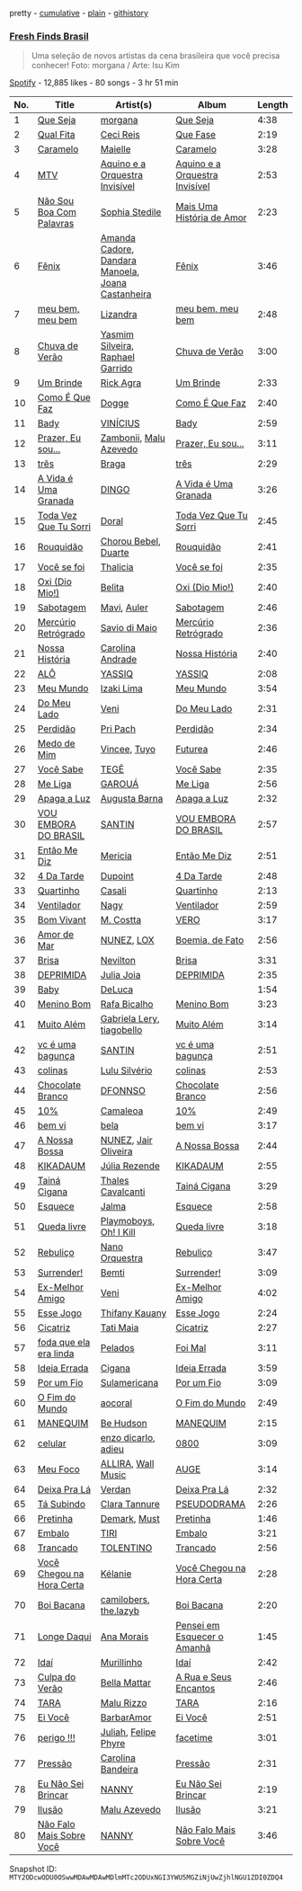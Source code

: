 pretty - [cumulative](/playlists/cumulative/37i9dQZF1DX5R53BjnKBjk.md) - [plain](/playlists/plain/37i9dQZF1DX5R53BjnKBjk) - [githistory](https://github.githistory.xyz/mackorone/spotify-playlist-archive/blob/main/playlists/plain/37i9dQZF1DX5R53BjnKBjk)

### [Fresh Finds Brasil](https://open.spotify.com/playlist/37i9dQZF1DX5R53BjnKBjk)

> Uma seleção de novos artistas da cena brasileira que você precisa conhecer!  Foto: morgana / Arte: Isu Kim

[Spotify](https://open.spotify.com/user/spotify) - 12,885 likes - 80 songs - 3 hr 51 min

| No. | Title | Artist(s) | Album | Length |
|---|---|---|---|---|
| 1 | [Que Seja](https://open.spotify.com/track/4fTZRHPABEvDkfczCrvTtG) | [morgana](https://open.spotify.com/artist/6G241J0FCXVztwxsIWoUBy) | [Que Seja](https://open.spotify.com/album/559vhzfF3rMa1ohkj0cKhf) | 4:38 |
| 2 | [Qual Fita](https://open.spotify.com/track/2jWPvuNX5KKtEY0q6aym4V) | [Ceci Reis](https://open.spotify.com/artist/0dTOkpG8p4ZwjCA28HprBf) | [Que Fase](https://open.spotify.com/album/1XaXt76Sh007N2UPzgNJLU) | 2:19 |
| 3 | [Caramelo](https://open.spotify.com/track/2C1duqQzynu2lqUlAncWH7) | [Maielle](https://open.spotify.com/artist/2vGvYgHGWdoDDdtplJlMjX) | [Caramelo](https://open.spotify.com/album/5zd7um3FOsvf88Wm1yC0e7) | 3:28 |
| 4 | [MTV](https://open.spotify.com/track/33fnVp55zYGLfhWBgl2j9O) | [Aquino e a Orquestra Invisível](https://open.spotify.com/artist/52fjZORhR21B9pR9kORRTA) | [Aquino e a Orquestra Invisível](https://open.spotify.com/album/39FjAAoFhZFSZhyl63dlqe) | 2:53 |
| 5 | [Não Sou Boa Com Palavras](https://open.spotify.com/track/2INmeHxU8r6tJubFJrpTHF) | [Sophia Stedile](https://open.spotify.com/artist/11gCuxVV7iRCmbDz30plmi) | [Mais Uma História de Amor](https://open.spotify.com/album/1Xxelq9chLN2uaKfECfVEJ) | 2:23 |
| 6 | [Fênix](https://open.spotify.com/track/36kCYix5428TjxrCQkxqYV) | [Amanda Cadore](https://open.spotify.com/artist/1QzbQKoB7I3Z9GP4BlfZNA), [Dandara Manoela](https://open.spotify.com/artist/1lh8s7gXcq7nXaidv3OMt3), [Joana Castanheira](https://open.spotify.com/artist/4oeqovhGT9Bj4wbDeaTqXn) | [Fênix](https://open.spotify.com/album/3q7IXJZeH9uhFVlrmgGLYR) | 3:46 |
| 7 | [meu bem, meu bem](https://open.spotify.com/track/6jwoPMGaE3r81hkj9MK2Vh) | [Lizandra](https://open.spotify.com/artist/3sxbfZzDDFlTIqJ8jBwLLl) | [meu bem, meu bem](https://open.spotify.com/album/6E8StuG2GIkZBncqpUTZAU) | 2:48 |
| 8 | [Chuva de Verão](https://open.spotify.com/track/6HEfROuxbeZxDYPQsDrNng) | [Yasmim Silveira](https://open.spotify.com/artist/2tiDdUYnIf0lN7EC5wzE1s), [Raphael Garrido](https://open.spotify.com/artist/4NgK77VcKix9IFvO78qzLT) | [Chuva de Verão](https://open.spotify.com/album/5l29R0Ztm14OgLi7BCJi1U) | 3:00 |
| 9 | [Um Brinde](https://open.spotify.com/track/1rt90TEAfqAtnfHZlI3uyV) | [Rick Agra](https://open.spotify.com/artist/0Nt78ssG93jnXJjmJO3KnN) | [Um Brinde](https://open.spotify.com/album/1vOwSOaTYvQd8cqvpGcFX2) | 2:33 |
| 10 | [Como É Que Faz](https://open.spotify.com/track/4MSEDP06PEA2fcdTkxhYgx) | [Dogge](https://open.spotify.com/artist/7J39epHKObBDnn6fWcDHSF) | [Como É Que Faz](https://open.spotify.com/album/4MZVN5ztuGCDwsiwTScY1e) | 2:40 |
| 11 | [Bady](https://open.spotify.com/track/1N5gwVPnV4qovLJfiLD3Ug) | [VINÍCIUS](https://open.spotify.com/artist/44SCweqSr4to2xPmyttMK1) | [Bady](https://open.spotify.com/album/6bjoikW93gjnCIhWaOFQWn) | 2:59 |
| 12 | [Prazer, Eu sou...](https://open.spotify.com/track/6tCC3PrYMoCj2znusZwEel) | [Zambonii](https://open.spotify.com/artist/010ghLTjpH3itDq6KkyXN3), [Malu Azevedo](https://open.spotify.com/artist/5xpVv42Tp4R3l8diZQHB4R) | [Prazer, Eu sou...](https://open.spotify.com/album/1F5HEGgxj49Y0Z3N0gSQIQ) | 3:11 |
| 13 | [três](https://open.spotify.com/track/3PrFyucupUOrcLRPXR29yI) | [Braga](https://open.spotify.com/artist/7dO3FozNKSxFlBbh4U08ng) | [três](https://open.spotify.com/album/4B2gsbWbg2Knfd0zZBf6n8) | 2:29 |
| 14 | [A Vida é Uma Granada](https://open.spotify.com/track/6MCrJunzD53N8RzvbuzkXm) | [DINGO](https://open.spotify.com/artist/2sUDjU3jdpKtqxUMn0GRc4) | [A Vida é Uma Granada](https://open.spotify.com/album/2mM0SEjQaE4PnR9zpPeIrO) | 3:26 |
| 15 | [Toda Vez Que Tu Sorri](https://open.spotify.com/track/1HL93ZEvMOgdVpyKEzJgCu) | [Doral](https://open.spotify.com/artist/3yMvydJf1VUFfuFjdYK3Hp) | [Toda Vez Que Tu Sorri](https://open.spotify.com/album/3VRVFkzukbFap8CCzW21dd) | 2:45 |
| 16 | [Rouquidão](https://open.spotify.com/track/4zoAger8ZaHL6bRujicqSF) | [Chorou Bebel](https://open.spotify.com/artist/3l1Do0Qcg30ywoKApiWmu1), [Duarte](https://open.spotify.com/artist/4TTKi5ThwRcTW2Fp21Z6Sc) | [Rouquidão](https://open.spotify.com/album/6Lb82lCrQr6b0ZkhSAox9u) | 2:41 |
| 17 | [Você se foi](https://open.spotify.com/track/7FApxGdL1suhFLn8YwBryf) | [Thalicia](https://open.spotify.com/artist/48GcDaOEfFSpjdQ9F7YjGz) | [Você se foi](https://open.spotify.com/album/2l7rPaP9LrW5toO0XJvncX) | 2:35 |
| 18 | [Oxi \(Dio Mio!\)](https://open.spotify.com/track/7rNs5lk3spufNxHP2C8pjX) | [Belita](https://open.spotify.com/artist/2xlX2xlzRLg1y914U4acVR) | [Oxi \(Dio Mio!\)](https://open.spotify.com/album/34gsitMxdH7mewppzUB7F6) | 2:40 |
| 19 | [Sabotagem](https://open.spotify.com/track/1oKeFnoD4jIQ9EiUyW4msF) | [Mavi](https://open.spotify.com/artist/0eFYxhPPa43Kn72wtcAA7f), [Auler](https://open.spotify.com/artist/7hupw9FnkztTdeFxfgT72m) | [Sabotagem](https://open.spotify.com/album/0SbZxcv1ZTmPx3u5whGP3N) | 2:46 |
| 20 | [Mercúrio Retrógrado](https://open.spotify.com/track/4XdyMF2j8WnpxyNLjInCBe) | [Savio di Maio](https://open.spotify.com/artist/1Fgox5usMtSTd34RHVEO3e) | [Mercúrio Retrógrado](https://open.spotify.com/album/66ET2V80fqLXnWSHd5rAS6) | 2:36 |
| 21 | [Nossa História](https://open.spotify.com/track/1noeediw3cEtbwx5xHA3Gz) | [Carolina Andrade](https://open.spotify.com/artist/4wKdZWqP2LmpEU6a1Q876q) | [Nossa História](https://open.spotify.com/album/0HsTY9lcp48a5I36Ylm3hC) | 2:40 |
| 22 | [ALÔ](https://open.spotify.com/track/1OI0WImoE0AaoWwEr5fD9a) | [YASSIQ](https://open.spotify.com/artist/2Uqri3X47V2gFAI76QblVr) | [YASSIQ](https://open.spotify.com/album/0v9KwYwNsL3nk0YFBPqPIl) | 2:08 |
| 23 | [Meu Mundo](https://open.spotify.com/track/7n8TcUtlwDE3uPuBMVDfPL) | [Izaki Lima](https://open.spotify.com/artist/33KnzfUaoOX9QPrF4Fy6s2) | [Meu Mundo](https://open.spotify.com/album/004cQK4QWSIdxRQNyvhkck) | 3:54 |
| 24 | [Do Meu Lado](https://open.spotify.com/track/2rUCHGrLFPALCz3jvmSj7p) | [Veni](https://open.spotify.com/artist/6NPLv8VA9rs9EEhGxHDmzl) | [Do Meu Lado](https://open.spotify.com/album/45iKCg1I829ixWrJXdpHeX) | 2:31 |
| 25 | [Perdidão](https://open.spotify.com/track/3WhmWO1hQYOl3xBqiSSqPx) | [Pri Pach](https://open.spotify.com/artist/0HjP0FywphjmwI2T2Pcy2H) | [Perdidão](https://open.spotify.com/album/64O18RVul0ZJ5pEMvcB4zc) | 2:34 |
| 26 | [Medo de Mim](https://open.spotify.com/track/1YGM6jSDkEPjlT2zDS9Qg0) | [Vincee](https://open.spotify.com/artist/5ulojLoRdBdeXIyXdrxHoN), [Tuyo](https://open.spotify.com/artist/3Ujv6sa60JRiaxS8RVuNOj) | [Futurea](https://open.spotify.com/album/69xqVcgw0e3isdlb9WPv4K) | 2:46 |
| 27 | [Você Sabe](https://open.spotify.com/track/0q87XSebhb3julIjgYtFwf) | [TEGÊ](https://open.spotify.com/artist/18nE4hjHEiTKeE5kNerL0F) | [Você Sabe](https://open.spotify.com/album/0a7kpNIwzEw2tSJYKLdpgF) | 2:35 |
| 28 | [Me Liga](https://open.spotify.com/track/2MqmSd72GK1oHKJeELAsAk) | [GAROUÁ](https://open.spotify.com/artist/4Nr9nS7QaeP4BMCxM35aMN) | [Me Liga](https://open.spotify.com/album/1ZqRWkRBnhqLkZyqAd3WiM) | 2:56 |
| 29 | [Apaga a Luz](https://open.spotify.com/track/5vyASrasZ8JObjelAgG3nJ) | [Augusta Barna](https://open.spotify.com/artist/1nCqVLF06AcC2U5Tq2RkRk) | [Apaga a Luz](https://open.spotify.com/album/3bNEsR5sEVn4EMfpNtLxDS) | 2:32 |
| 30 | [VOU EMBORA DO BRASIL](https://open.spotify.com/track/5ygrahq0FKZNLq42SD6eM0) | [SANTIN](https://open.spotify.com/artist/477D9liHuINESjeGNCN1wF) | [VOU EMBORA DO BRASIL](https://open.spotify.com/album/3wg47ueNPOFLMeGaAXDFnD) | 2:57 |
| 31 | [Então Me Diz](https://open.spotify.com/track/44jbh10mXNnHmrl1IWEWz5) | [Mericia](https://open.spotify.com/artist/2rbsGwF4WD9SlCqjo0Q2LS) | [Então Me Diz](https://open.spotify.com/album/5rS4Dlac0grWfVUgBUTUay) | 2:51 |
| 32 | [4 Da Tarde](https://open.spotify.com/track/4qnnh8MopXJCqj8doN5dok) | [Dupoint](https://open.spotify.com/artist/54GML44bZteHh8aoqc644G) | [4 Da Tarde](https://open.spotify.com/album/3f8B8HAmQquLVXVkKuMms0) | 2:48 |
| 33 | [Quartinho](https://open.spotify.com/track/0dPM34hzGW7EBf7BTzE4xE) | [Casali](https://open.spotify.com/artist/7sPl7zsOqdfq2yrXDirwBQ) | [Quartinho](https://open.spotify.com/album/5PTPiLCDT2NkdfNk6jHoUV) | 2:13 |
| 34 | [Ventilador](https://open.spotify.com/track/5pks7N1kfqxMjh44BktzGM) | [Nagy](https://open.spotify.com/artist/2QX3kFP9WdmGPeFKPfd9Mv) | [Ventilador](https://open.spotify.com/album/53ARAS1GKpLQYtHusiYkUs) | 2:59 |
| 35 | [Bom Vivant](https://open.spotify.com/track/6EOfe5qiplnVypBCxsDrPT) | [M\. Costta](https://open.spotify.com/artist/7qzpPNkxALTx1RzpP7gguE) | [VERO](https://open.spotify.com/album/7hBWRiIx6wh4gsItx2Ojmi) | 3:17 |
| 36 | [Amor de Mar](https://open.spotify.com/track/0cOXBqb6bsKwyL9Edj8Yww) | [NUNEZ](https://open.spotify.com/artist/6RvP5pZMli48YYw0nwreXZ), [LOX](https://open.spotify.com/artist/7ziafkiqJhhvv6CExUeOcS) | [Boemia, de Fato](https://open.spotify.com/album/6u6IGXmGZNngMOA4zxrrmd) | 2:56 |
| 37 | [Brisa](https://open.spotify.com/track/4ylDsu5lFUMKtI675fAd3x) | [Nevilton](https://open.spotify.com/artist/070r60ijuqN9KisFCwV6uM) | [Brisa](https://open.spotify.com/album/7nzIvpG7y3ZK197oCc8RME) | 3:31 |
| 38 | [DEPRIMIDA](https://open.spotify.com/track/6zaz7b82CZhMzhAnWG127g) | [Julia Joia](https://open.spotify.com/artist/1Fyk7p0wTiShyRUg1dVrkQ) | [DEPRIMIDA](https://open.spotify.com/album/2GvTSF9E4v4CWlUY0liQgp) | 2:35 |
| 39 | [Baby](https://open.spotify.com/track/45m3FACOkyhoxR0mVHwWfD) | [DeLuca](https://open.spotify.com/artist/64Pq2n0zi2MAdGSPmwq1bG) | [<del>](https://open.spotify.com/album/3OGKnoDXG51ErKpxp8K80D) | 1:54 |
| 40 | [Menino Bom](https://open.spotify.com/track/7Cj4srkuBIVpIiBaVxl6B4) | [Rafa Bicalho](https://open.spotify.com/artist/6P7ApWt4Cqh2UsxK3l1tfE) | [Menino Bom](https://open.spotify.com/album/0lGSIguWZPGBJ6HsljM9MC) | 3:23 |
| 41 | [Muito Além](https://open.spotify.com/track/33Ph1S0NLdwMmL02fqaYbo) | [Gabriela Lery](https://open.spotify.com/artist/273Al938zyiMfS04Mh6lNr), [tiagobello](https://open.spotify.com/artist/35QrpCpY1Tn5bKk8Uxz3YE) | [Muito Além](https://open.spotify.com/album/79oYYVtlbJwuOnYAToJqcp) | 3:14 |
| 42 | [vc é uma bagunça](https://open.spotify.com/track/6vq3BfHL9mx9ksM12cJhq4) | [SANTIN](https://open.spotify.com/artist/477D9liHuINESjeGNCN1wF) | [vc é uma bagunça](https://open.spotify.com/album/7pQtHqmm01cOHlXnTgC2iB) | 2:51 |
| 43 | [colinas](https://open.spotify.com/track/5MK7p5jh6o14ieY2oRdlBp) | [Lulu Silvério](https://open.spotify.com/artist/79AitT2sovTWZon8onun3J) | [colinas](https://open.spotify.com/album/2nHbiv0dll2ghjacHW0AyX) | 2:53 |
| 44 | [Chocolate Branco](https://open.spotify.com/track/53Ut7bzms6gC6t7fPuiMRx) | [DFONNSO](https://open.spotify.com/artist/1wd9IiAXbROc1j9woj6yOR) | [Chocolate Branco](https://open.spotify.com/album/5fSGaCA3QMxI4T7Oe5fdKS) | 2:56 |
| 45 | [10%](https://open.spotify.com/track/0liXZVfUKI5Jttqoipnavz) | [Camaleoa](https://open.spotify.com/artist/5LijwxkcAViVr8bMwdYHwk) | [10%](https://open.spotify.com/album/1DFnXp9kPkp2GpUrUubx1O) | 2:49 |
| 46 | [bem vi](https://open.spotify.com/track/3RqLIFBLb0UUSMc7QgA3a7) | [bela](https://open.spotify.com/artist/1xiD7F83C6p1qxL4tWohcD) | [bem vi](https://open.spotify.com/album/7fMdliOcULUtShWJrBD25a) | 3:17 |
| 47 | [A Nossa Bossa](https://open.spotify.com/track/33vbDli8ByiNhw5vdM9Esh) | [NUNEZ](https://open.spotify.com/artist/6RvP5pZMli48YYw0nwreXZ), [Jair Oliveira](https://open.spotify.com/artist/1kuKDHZD1oPXwVZviVgRbV) | [A Nossa Bossa](https://open.spotify.com/album/53CQgPLHrM1HGyZHz2pqPl) | 2:44 |
| 48 | [KIKADAUM](https://open.spotify.com/track/04aZsWuQFUxRRY0hp4T3Kd) | [Júlia Rezende](https://open.spotify.com/artist/4ROjaB2Qac8zgm7PAdI4hE) | [KIKADAUM](https://open.spotify.com/album/56ZeH3Mh7cfCh7kG1ysyzQ) | 2:55 |
| 49 | [Tainá Cigana](https://open.spotify.com/track/1DRZSRWT8dosHTI14vVp4b) | [Thales Cavalcanti](https://open.spotify.com/artist/5xmOIkCACTIFL0bWHcQYVx) | [Tainá Cigana](https://open.spotify.com/album/2XAESJPXbjbN1R6rvz33m2) | 3:29 |
| 50 | [Esquece](https://open.spotify.com/track/1mKKizzYm8COly8ZD5kkrt) | [Jalma](https://open.spotify.com/artist/13xRiayc0GcRZMvDCecC8L) | [Esquece](https://open.spotify.com/album/7cSnHyjD3lEQHe1EMpSCF1) | 2:58 |
| 51 | [Queda livre](https://open.spotify.com/track/39w1alJZX8NjXmsmeLbjhX) | [Playmoboys](https://open.spotify.com/artist/0s8qjO7TpmquR2AvmtjTzw), [Oh! I Kill](https://open.spotify.com/artist/0oc4L7WmNWpJmFtKT0RkbI) | [Queda livre](https://open.spotify.com/album/0XBxBinisK7SboSGUFHZvp) | 3:18 |
| 52 | [Rebuliço](https://open.spotify.com/track/3l8NUXSdk2sofDn6hcnkR1) | [Nano Orquestra](https://open.spotify.com/artist/2uvzTxbSGqlSBIKb6hCl2o) | [Rebuliço](https://open.spotify.com/album/4fsZp3nHy7vFiFHbov9rbw) | 3:47 |
| 53 | [Surrender!](https://open.spotify.com/track/0RamstMSwnshCF1rPuTFjQ) | [Bemti](https://open.spotify.com/artist/2zDRCHwGklDTHrOeYeCeLW) | [Surrender!](https://open.spotify.com/album/4w32hCuG5tp2euV26XZ91x) | 3:09 |
| 54 | [Ex\-Melhor Amigo](https://open.spotify.com/track/7m604nggEys9csDMi0pTsC) | [Veni](https://open.spotify.com/artist/6NPLv8VA9rs9EEhGxHDmzl) | [Ex\-Melhor Amigo](https://open.spotify.com/album/3siYvHqoPipVcMasKdgg3b) | 4:02 |
| 55 | [Esse Jogo](https://open.spotify.com/track/33c34e6kbE9MfiJVaqZpOI) | [Thifany Kauany](https://open.spotify.com/artist/7mvtn0JGTySq12EYXxyWuL) | [Esse Jogo](https://open.spotify.com/album/37SKpaMjIQ218gvKu5LzPt) | 2:24 |
| 56 | [Cicatriz](https://open.spotify.com/track/2fKEkuAZv5euCGdol11xgL) | [Tati Maia](https://open.spotify.com/artist/6KWmGqgoAnvZWMze4SARxm) | [Cicatriz](https://open.spotify.com/album/0ZMZ8WEHiQqMIPn54NcN9c) | 2:27 |
| 57 | [foda que ela era linda](https://open.spotify.com/track/1pGKEGUMYsHhEdKnE6itcZ) | [Pelados](https://open.spotify.com/artist/3sKRMB7oFfuDicBljhWbQU) | [Foi Mal](https://open.spotify.com/album/1IjwOJro5gMK3gNIhbBTXD) | 3:11 |
| 58 | [Ideia Errada](https://open.spotify.com/track/0Rhho7mWTiqJ0Yl4Qs0wNZ) | [Cigana](https://open.spotify.com/artist/5tV6Fk6pRBJIEi232T3IOL) | [Ideia Errada](https://open.spotify.com/album/1eefaivkaBR83Ni4R9y6sR) | 3:59 |
| 59 | [Por um Fio](https://open.spotify.com/track/1APCTPKE5pVFC8GUr2kMA4) | [Sulamericana](https://open.spotify.com/artist/2FTphbeJlzLPNdfsOU7rRJ) | [Por um Fio](https://open.spotify.com/album/7Ii1ewzjCQfZkULEOCMdDd) | 3:09 |
| 60 | [O Fim do Mundo](https://open.spotify.com/track/1dAALJDlnurBapUJxCGPWQ) | [aocoral](https://open.spotify.com/artist/6SzRzynHLo6kgimRw5k3cs) | [O Fim do Mundo](https://open.spotify.com/album/0divz8MH1pM0Bl0Yc0MXqs) | 2:49 |
| 61 | [MANEQUIM](https://open.spotify.com/track/38x0h6m3LO6Twv5KyrzAAr) | [Be Hudson](https://open.spotify.com/artist/0Smb1MHBcHXnavEBWUFHjU) | [MANEQUIM](https://open.spotify.com/album/7L82m1lafBqBMRKI5QruQZ) | 2:15 |
| 62 | [celular](https://open.spotify.com/track/4Favpt6XGeo3pQ7x9lgfEe) | [enzo dicarlo](https://open.spotify.com/artist/2pHcjPecYYnna8IQyiBYR2), [adieu](https://open.spotify.com/artist/6UzTLaO4vzhybwSrD6Mnik) | [0800](https://open.spotify.com/album/2eEkhalGRVyJ6mkGWwfuCf) | 3:09 |
| 63 | [Meu Foco](https://open.spotify.com/track/7zqP95UI5KJ23hay7tbKLI) | [ALLIRA](https://open.spotify.com/artist/1YaRssOooph4Aj4faAS8VS), [Wall Music](https://open.spotify.com/artist/6pr9Hwh9K76ZUN2l6F4SjI) | [AUGE](https://open.spotify.com/album/5YCOF4fgoJiuqX4rWapYAJ) | 3:14 |
| 64 | [Deixa Pra Lá](https://open.spotify.com/track/0TjjzhFUY3h5GrG3yuWUiJ) | [Verdan](https://open.spotify.com/artist/216WFAjGnzkqlbHfnPs36Y) | [Deixa Pra Lá](https://open.spotify.com/album/5Dat9zmMxlC6ps8Vd3ULgt) | 2:32 |
| 65 | [Tá Subindo](https://open.spotify.com/track/4UUpgJ1TP5IvcYU6YYzJBF) | [Clara Tannure](https://open.spotify.com/artist/50AlI8ZgZfb8SMTZ0c38mq) | [PSEUDODRAMA](https://open.spotify.com/album/6M2btYgSEXpV6a8YbqI6zJ) | 2:26 |
| 66 | [Pretinha](https://open.spotify.com/track/1wcGhRwqnpsJTHU8unSzKI) | [Demark](https://open.spotify.com/artist/0WTIBrEtAixgAoKFf0r7RC), [Must](https://open.spotify.com/artist/4t0maXpQyjTPTmMyJtoZBt) | [Pretinha](https://open.spotify.com/album/1SPR1uLlhvopxn9dj2bO56) | 1:46 |
| 67 | [Embalo](https://open.spotify.com/track/0v4oVq2rcPisPB7rVzl78c) | [TIRI](https://open.spotify.com/artist/2biikdsPdw63klSogoB5Ab) | [Embalo](https://open.spotify.com/album/624MHrTakiCB7vJ6hEFSnJ) | 3:21 |
| 68 | [Trancado](https://open.spotify.com/track/3O4FZv6i5sQvsGj4qfD50W) | [TOLENTINO](https://open.spotify.com/artist/3PMuzPH1ybLdzHnZFumKLZ) | [Trancado](https://open.spotify.com/album/5WxxhBMJXa3xDCtzI86sAf) | 2:56 |
| 69 | [Você Chegou na Hora Certa](https://open.spotify.com/track/7DgVZXIT4FxG49oHTGNTen) | [Kélanie](https://open.spotify.com/artist/6B62E3pQWPaGQsS8YWQl3c) | [Você Chegou na Hora Certa](https://open.spotify.com/album/2S6JVRCJQ4Jlg7kesk8cln) | 2:28 |
| 70 | [Boi Bacana](https://open.spotify.com/track/3cccuih9bCMA8Q3M9XJttH) | [camilobers](https://open.spotify.com/artist/7LY9xAlnzpYcuXNvmFQuXO), [the.lazyb](https://open.spotify.com/artist/4KtU6swIBacJ3KHFMJliOD) | [Boi Bacana](https://open.spotify.com/album/17Uzxdd9kXUJ3cvz4fMEPY) | 2:20 |
| 71 | [Longe Daqui](https://open.spotify.com/track/2dLB3PppSIb8Q1FeAEfCW6) | [Ana Morais](https://open.spotify.com/artist/7h2iWQdQSLt2BzbdKFSUg6) | [Pensei em Esquecer o Amanhã](https://open.spotify.com/album/5r3Kde6oZpr8Pz3EJdAtJv) | 1:45 |
| 72 | [Idaí](https://open.spotify.com/track/2eB3z0UXLOc9pK6VP9lNZI) | [Murillinho](https://open.spotify.com/artist/0k88J2mpnd7mSwnqxx5pIi) | [Idaí](https://open.spotify.com/album/0iVRUGL5GGMetJWjNAKDOM) | 2:42 |
| 73 | [Culpa do Verão](https://open.spotify.com/track/0qTetrLWuQP3C5d0eYHxuk) | [Bella Mattar](https://open.spotify.com/artist/6f8BLLgjNAbewc3TnBOIL3) | [A Rua e Seus Encantos](https://open.spotify.com/album/2xEbKA5WQBAxVZnWH0KXic) | 2:46 |
| 74 | [TARA](https://open.spotify.com/track/2mci9VwSkwtxPaMGKJqOvt) | [Malu Rizzo](https://open.spotify.com/artist/6OReJ6J8946lGFWrYugvdH) | [TARA](https://open.spotify.com/album/15UnP9gEyIaskBAb6u7gJX) | 2:16 |
| 75 | [Ei Você](https://open.spotify.com/track/6kEsR6wVuS0TF0pzdhq5ge) | [BarbarAmor](https://open.spotify.com/artist/3HvaQsJWVdi2WvuWyq2SBJ) | [Ei Você](https://open.spotify.com/album/5flpZHlJ5BH0veAKsqJ3Nm) | 2:51 |
| 76 | [perigo !!!](https://open.spotify.com/track/20I1YGkQ5DSBrPK2Xlgkb1) | [Juliah](https://open.spotify.com/artist/5v7IXNOHut7edaocM0XKSg), [Felipe Phyre](https://open.spotify.com/artist/1WSSOsnMl5OIaxB7xrY9dc) | [facetime](https://open.spotify.com/album/6kZxUbWswaoQjvBevsLaTN) | 3:01 |
| 77 | [Pressão](https://open.spotify.com/track/1r2a7CeiInrCrVvFn3UMJS) | [Carolina Bandeira](https://open.spotify.com/artist/2X128HXjROy5ll3miTyMjB) | [Pressão](https://open.spotify.com/album/5QXgUUl1KWsO3bAXJtVIDz) | 2:31 |
| 78 | [Eu Não Sei Brincar](https://open.spotify.com/track/1JV9pzSaSkFw3S9R5ZZZSl) | [NANNY](https://open.spotify.com/artist/3kosy0ERWA2PZ1zNi7PHSt) | [Eu Não Sei Brincar](https://open.spotify.com/album/7dDuVrVyt8cPynbjZIXuH2) | 2:19 |
| 79 | [Ilusão](https://open.spotify.com/track/4JOiydkWmnZcSHZlm9wYMG) | [Malu Azevedo](https://open.spotify.com/artist/5xpVv42Tp4R3l8diZQHB4R) | [Ilusão](https://open.spotify.com/album/5HAypEsF8YPskC6yB8WpAm) | 3:21 |
| 80 | [Não Falo Mais Sobre Você](https://open.spotify.com/track/46Q39wJFet06LfwYry8lsR) | [NANNY](https://open.spotify.com/artist/3kosy0ERWA2PZ1zNi7PHSt) | [Não Falo Mais Sobre Você](https://open.spotify.com/album/4lygsdWpQVYh4qVMpq6dGD) | 3:46 |

Snapshot ID: `MTY2ODcwODU0OSwwMDAwMDAwMDlmMTc2ODUxNGI3YWU5MGZiNjUwZjhlNGU1ZDI0ZDQ4`
